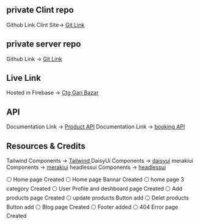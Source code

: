 ## private Clint repo

Github Link Clint Site-> [Git Link ](https://github.com/programming-hero-web-course-4/b612-used-products-resale-clients-side-mdalauddin45)

## private server repo

Github Link -> [Git Link](https://github.com/programming-hero-web-course-4/b612-used-products-resale-server-side-mdalauddin45)

## Live Link

Hosted in Firebase -> [Ctg Gari Bazar](https://ctggaribazar.web.app/)

## API

Documentation Link -> [Product API](https://car-livid-one.vercel.app/products/)
Documentation Link -> [booking API](https://car-livid-one.vercel.app/booking/)

## Resources & Credits

Tailwind Components -> [Tailwind ](https://tailwindcss.com/)
DaisyUi Components -> [daisyui](https://daisyui.com/)
merakiui Components -> [merakiui](https://merakiui.com/)
headlessui Components -> [headlessui](https://headlessui.com/)

⚪ Home page Created
⚪ Home page Bannar Created
⚪ home page 3 category Created
⚪ User Profile and deshboard page Created
⚪ Add products page Created
⚪ update products Button add
⚪ Delet products Button add
⚪ Blog page Created
⚪ Footer added
⚪ 404 Error page Created

